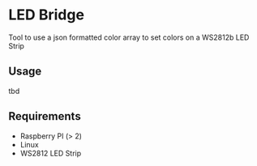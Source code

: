 # LED Bridge

Tool to use a json formatted color array to set colors on a WS2812b LED Strip

## Usage
tbd

## Requirements
* Raspberry PI (> 2)
* Linux
* WS2812 LED Strip
